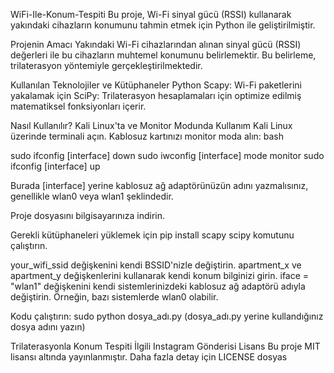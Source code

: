 WiFi-Ile-Konum-Tespiti Bu proje, Wi-Fi sinyal gücü (RSSI) kullanarak yakındaki cihazların konumunu tahmin etmek için Python ile geliştirilmiştir.

Projenin Amacı Yakındaki Wi-Fi cihazlarından alınan sinyal gücü (RSSI) değerleri ile bu cihazların muhtemel konumunu belirlemektir. Bu belirleme, trilaterasyon yöntemiyle gerçekleştirilmektedir.

Kullanılan Teknolojiler ve Kütüphaneler Python Scapy: Wi-Fi paketlerini yakalamak için SciPy: Trilaterasyon hesaplamaları için optimize edilmiş matematiksel fonksiyonları içerir.

Nasıl Kullanılır? Kali Linux'ta ve Monitor Modunda Kullanım Kali Linux üzerinde terminali açın. Kablosuz kartınızı monitor moda alın: bash

sudo ifconfig [interface] down sudo iwconfig [interface] mode monitor sudo ifconfig [interface] up

Burada [interface] yerine kablosuz ağ adaptörünüzün adını yazmalısınız, genellikle wlan0 veya wlan1 şeklindedir.

Proje dosyasını bilgisayarınıza indirin.

Gerekli kütüphaneleri yüklemek için pip install scapy scipy komutunu çalıştırın.

your_wifi_ssid değişkenini kendi BSSID'nizle değiştirin. apartment_x ve apartment_y değişkenlerini kullanarak kendi konum bilginizi girin. iface = "wlan1" değişkenini kendi sistemlerinizdeki kablosuz ağ adaptörü adıyla değiştirin. Örneğin, bazı sistemlerde wlan0 olabilir.

Kodu çalıştırın: sudo python dosya_adı.py (dosya_adı.py yerine kullandığınız dosya adını yazın)

Trilaterasyonla Konum Tespiti
İlgili Instagram Gönderisi
Lisans Bu proje MIT lisansı altında yayınlanmıştır. Daha fazla detay için LICENSE dosyas
